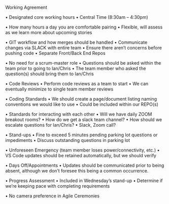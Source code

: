 Working Agreement

• Designated core working hours
• Central Time (8:30am – 4:30pm)

• How many hours a day you are comfortable pairing
• Flexible, will assess as we learn more about upcoming stories

• GIT workflow and how merges should be handled
• Communicate changes via SLACK with entire team • Ensure there aren’t concerns before pushing code • Separate Front/Back End Repos

• No need for a scrum-master role • Questions should be asked within the team prior to going to Ian/Chris • The team member who asked the question(s) should bring them to Ian/Chris

• Code Reviews • Perform code reviews as a team to start • We can eventually minimize to single team member reviews

• Coding Standards • We should create a page/document listing naming conventions we would like to use • Could be included within our REPO(s)

• Standards for interacting with each other • Will we have daily ZOOM breakout rooms? • How do we get a slack team channel? • How should we escalate questions for Ian/Chris? • Slack, Zoom call?

• Stand-ups • Fine to exceed 5 minutes pending parking lot questions or impediments • Discuss outstanding questions in parking lot

• Unforeseen Emergency (team member loses power/connectivity, etc.) • VS Code updates should be retained automatically, but we should verify

• Days Off/Appointments • Updates should be communicated prior to being absent, although we don’t foresee this being a common occurrence.

• Progress Assessment • Included in Wednesday’s stand-up • Determine if we’re keeping pace with completing requirements

• No camera preference in Agile Ceremonies
